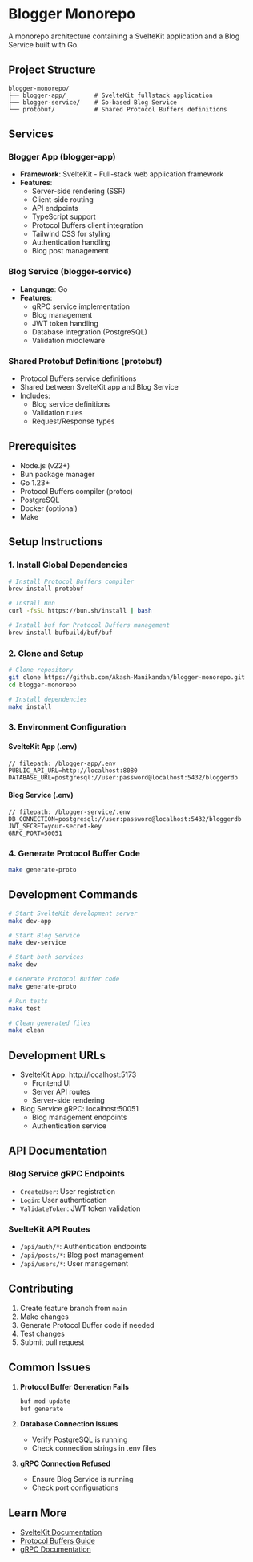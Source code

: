 # Blogger Monorepo

A monorepo architecture containing a SvelteKit application and a Blog Service built with Go.

## Project Structure

```
blogger-monorepo/
├── blogger-app/        # SvelteKit fullstack application
├── blogger-service/    # Go-based Blog Service
└── protobuf/           # Shared Protocol Buffers definitions
```

## Services

### Blogger App (blogger-app)
- **Framework**: SvelteKit - Full-stack web application framework
- **Features**:
  - Server-side rendering (SSR)
  - Client-side routing
  - API endpoints
  - TypeScript support
  - Protocol Buffers client integration
  - Tailwind CSS for styling
  - Authentication handling
  - Blog post management

### Blog Service (blogger-service)
- **Language**: Go
- **Features**:
  - gRPC service implementation
  - Blog management
  - JWT token handling
  - Database integration (PostgreSQL)
  - Validation middleware

### Shared Protobuf Definitions (protobuf)
- Protocol Buffers service definitions
- Shared between SvelteKit app and Blog Service
- Includes:
  - Blog service definitions
  - Validation rules
  - Request/Response types

## Prerequisites

- Node.js (v22+)
- Bun package manager
- Go 1.23+
- Protocol Buffers compiler (protoc)
- PostgreSQL
- Docker (optional)
- Make

## Setup Instructions

### 1. Install Global Dependencies

```bash
# Install Protocol Buffers compiler
brew install protobuf

# Install Bun
curl -fsSL https://bun.sh/install | bash

# Install buf for Protocol Buffers management
brew install bufbuild/buf/buf
```

### 2. Clone and Setup

```bash
# Clone repository
git clone https://github.com/Akash-Manikandan/blogger-monorepo.git
cd blogger-monorepo

# Install dependencies
make install
```

### 3. Environment Configuration

#### SvelteKit App (.env)
```text
// filepath: /blogger-app/.env
PUBLIC_API_URL=http://localhost:8080
DATABASE_URL=postgresql://user:password@localhost:5432/bloggerdb
```

#### Blog Service (.env)
```text
// filepath: /blogger-service/.env
DB_CONNECTION=postgresql://user:password@localhost:5432/bloggerdb
JWT_SECRET=your-secret-key
GRPC_PORT=50051
```

### 4. Generate Protocol Buffer Code

```bash
make generate-proto
```

## Development Commands

```bash
# Start SvelteKit development server
make dev-app

# Start Blog Service
make dev-service

# Start both services
make dev

# Generate Protocol Buffer code
make generate-proto

# Run tests
make test

# Clean generated files
make clean
```

## Development URLs

- SvelteKit App: http://localhost:5173
  - Frontend UI
  - Server API routes
  - Server-side rendering
- Blog Service gRPC: localhost:50051
  - Blog management endpoints
  - Authentication service

## API Documentation

### Blog Service gRPC Endpoints

- `CreateUser`: User registration
- `Login`: User authentication
- `ValidateToken`: JWT token validation

### SvelteKit API Routes

- `/api/auth/*`: Authentication endpoints
- `/api/posts/*`: Blog post management
- `/api/users/*`: User management


## Contributing

1. Create feature branch from `main`
2. Make changes
3. Generate Protocol Buffer code if needed
4. Test changes
5. Submit pull request

## Common Issues

1. **Protocol Buffer Generation Fails**
   ```bash
   buf mod update
   buf generate
   ```

2. **Database Connection Issues**
   - Verify PostgreSQL is running
   - Check connection strings in .env files

3. **gRPC Connection Refused**
   - Ensure Blog Service is running
   - Check port configurations

## Learn More

- [SvelteKit Documentation](https://kit.svelte.dev/docs)
- [Protocol Buffers Guide](https://protobuf.dev/)
- [gRPC Documentation](https://grpc.io/docs/)
